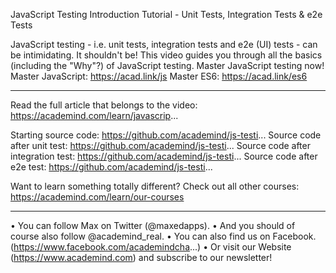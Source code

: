 JavaScript Testing Introduction Tutorial - Unit Tests, Integration Tests & e2e Tests

JavaScript testing - i.e. unit tests, integration tests and e2e (UI) tests - can be intimidating. It shouldn't be! This video guides you through all the basics (including the "Why"?) of JavaScript testing. Master JavaScript testing now!
Master JavaScript: https://acad.link/js
Master ES6: https://acad.link/es6

---

Read the full article that belongs to the video: https://academind.com/learn/javascrip...

Starting source code: https://github.com/academind/js-testi...
Source code after unit test: https://github.com/academind/js-testi...
Source code after integration test: https://github.com/academind/js-testi...
Source code after e2e test: https://github.com/academind/js-testi...

Want to learn something totally different? Check out all other courses: https://academind.com/learn/our-courses

---

• You can follow Max on Twitter (@maxedapps).
• And you should of course also follow @academind_real.
• You can also find us on Facebook.(https://www.facebook.com/academindcha...)
• Or visit our Website (https://www.academind.com) and subscribe to our newsletter!
